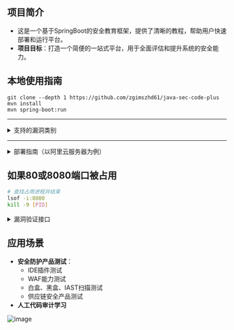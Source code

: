 ## 项目简介
- 这是一个基于SpringBoot的安全教育框架，提供了清晰的教程，帮助用户快速部署和运行平台。
- **项目目标**：打造一个简便的一站式平台，用于全面评估和提升系统的安全能力。

## 本地使用指南
```
git clone --depth 1 https://github.com/zgimszhd61/java-sec-code-plus
mvn install
mvn spring-boot:run
```
------
<details>
  <summary>支持的漏洞类别</summary>

  #### authBypass
  身份认证绕过漏洞允许攻击者绕过认证机制，未经授权即可访问受限区域或功能。

  #### authorizationBypass
  授权绕过漏洞是指攻击者可以获得其无权使用的资源，通常是由于权限验证的缺陷所致。

  #### beanShellInjection
  BeanShell注入漏洞是由于在BeanShell解释器中执行不可信输入而引发的，可导致任意代码执行。

  #### brokenAccessControl
  访问控制缺失漏洞使未经授权的用户可以访问受限数据或功能，可能会影响数据的机密性和完整性。

  #### businessLogicVuln
  业务逻辑漏洞是由应用程序逻辑设计缺陷引起的，可能导致意料之外的行为或应用程序功能被滥用。

  #### clickjacking
  点击劫持攻击诱使用户点击看似无害的元素，导致在网站上执行未经用户意愿的操作。

  #### commandInjection
  命令注入漏洞允许攻击者在服务器上执行任意系统命令，可能导致系统的完全控制。

  #### corsConfig
  CORS（跨域资源共享）配置漏洞由于配置不当，允许未经授权的跨域请求。

  #### crossSiteScripting
  跨站脚本攻击（XSS）是指攻击者将恶意脚本注入到网页中，其他用户访问时会执行该脚本。

  #### cryptoVuln
  加密漏洞由于弱加密算法或不当的加密实现引起，可能导致数据泄露或被篡改。

  #### defaultCredentials
  默认凭证漏洞是指系统或应用程序使用容易被猜测的默认用户名和密码，导致未经授权访问。

  #### groovyInjection
  Groovy注入漏洞是当用户输入被执行为Groovy脚本的一部分时，可能导致任意代码执行。

  #### hardcodedCredentials
  硬编码凭证指将静态的用户名和密码嵌入到代码中，容易被攻击者提取并进行未经授权的访问。

  #### headerInjection
  头部注入是指通过未经验证的用户输入操纵HTTP头部，可能导致响应分割或跨站脚本攻击。

  #### insecureDirectObjectReference
  不安全的直接对象引用漏洞允许攻击者通过操纵引用直接访问资源，绕过授权控制。

  #### jndiInjection
  JNDI注入涉及将不可信的数据注入JNDI查找中，可能导致远程代码执行或数据泄露。

  #### jsonpCallback
  JSONP回调漏洞是当不受信任的JSONP端点允许攻击者在响应中包含恶意JavaScript，从而引发XSS攻击。

  #### ldapInjection
  LDAP注入漏洞发生在用户输入不当使用于LDAP查询时，攻击者可操控LDAP语句，访问未经授权的数据。

  #### misconfig
  配置不当漏洞是由软件的不正确或不安全配置引起的，使系统容易受到各种攻击。

  #### mvelInjection
  MVEL注入漏洞是由于用户输入被用于MVEL表达式中，且未进行适当的验证，可能导致任意代码执行。

  #### onglInjection
  ONGL注入漏洞是当用户输入在ONGL表达式中被执行，未经过验证时，攻击者可以执行意外命令。

  #### openRedirect
  开放重定向漏洞允许攻击者将用户重定向到恶意网站，通常通过未验证的URL参数实现。

  #### pathTraversal
  路径遍历漏洞允许攻击者通过操控文件路径参数读取或写入服务器上的任意文件。

  #### regularExpressionDOS
  正则表达式拒绝服务（ReDoS）是指攻击者利用应用程序的正则表达式实现导致资源耗尽，进而引发拒绝服务攻击。

  #### scriptEngineInjection
  脚本引擎注入涉及在脚本引擎中执行不受信任的输入，可能导致任意代码执行。

  #### securityHeaderMissing
  缺少安全头部漏洞是由于HTTP响应中未包含关键的安全头部，导致应用程序容易受到各种攻击。

  #### sensitiveDataExposure
  敏感数据泄露是指应用程序未对敏感信息进行充分保护，导致数据被盗或被滥用的风险。

  #### serverSideRequestForgery
  服务器端请求伪造（SSRF）允许攻击者从服务器发起请求，访问内部或外部系统，可能导致信息泄露。

  #### spelInjection
  SPEL注入漏洞是由于用户输入未经验证便用于Spring表达式语言（SpEL）中，可能导致任意代码执行。

  #### sqlInjection
  SQL注入漏洞允许攻击者操控SQL查询，可能导致未经授权的数据访问或数据库篡改。

  #### templateInjection
  模板注入漏洞是指不受信任的输入被注入到模板引擎中，可能导致代码执行和应用程序被攻陷。

  #### thirdParty
  第三方漏洞是指由应用程序集成的第三方库或依赖项中的弱点引发的安全问题。

  #### unsafeDeserialization
  不安全反序列化漏洞发生在对不受信任的数据进行反序列化时，攻击者可能借此执行任意代码。

  #### weakPassword
  弱密码漏洞是由于使用容易猜测或不够复杂的密码，导致密码容易被暴力破解。

  #### xmlExternalEntity
  XML外部实体（XXE）漏洞发生在对包含外部实体引用的XML输入处理不当时，可能导致文件泄露或服务器端请求伪造。

  #### yamlDeserialization
  YAML反序列化漏洞是当对用户控制的YAML数据进行反序列化而未进行适当验证时，可能导致任意代码执行。

</details>


------

<details>
  <summary>部署指南（以阿里云服务器为例）</summary>

- 按照以下步骤部署，预计耗时约10分钟。

### LINUX环境下的操作
```bash
# 安装基础环境和依赖
yum install git maven -y
wget https://mirrors.estointernet.in/apache/maven/maven-3/3.6.3/binaries/apache-maven-3.6.3-bin.tar.gz
tar -xvf apache-maven-3.6.3-bin.tar.gz
mv apache-maven-3.6.3 /opt/
wget https://download.oracle.com/java/17/latest/jdk-17_linux-x64_bin.tar.gz
tar xf jdk-17_linux-x64_bin.tar.gz
mv jdk-17.0.7/ /usr/lib/jvm

# 更新配置
rm -rf /opt/apache-maven-3.6.3/conf/settings.xml
vi /opt/apache-maven-3.6.3/conf/settings.xml
# 参考“settings.xml”节配置源

vi /etc/profile
# 设置Java和Maven环境
export M2_HOME='/opt/apache-maven-3.6.3'
export JAVA_HOME=/usr/lib/jvm/jdk-17.0.7
export CLASSPATH=$JAVA_HOME/lib/tools.jar:$JAVA_HOME/lib/dt.jar:$JAVA_HOME/lib
export PATH=$M2_HOME/bin:$JAVA_HOME/bin:$PATH

source /etc/profile

# 下载项目文件
git clone https://github.com/zgimszhd61/java-sec-code-plus.git
cd java-sec-code-plus

# 编译和运行
mvn install
mvn package
```

### 启动应用
```bash
mvn spring-boot:run
```

### 注意事项
- 默认监听8080端口，若使用阿里云，请在安全组中允许8080端口访问。
- 若要使用80端口，请在 `pom.xml` 文件中调整配置。

### settings.xml 配置示例
```xml
<?xml version="1.0" encoding="UTF-8"?>
<settings xmlns="http://maven.apache.org/SETTINGS/1.0.0"
          xmlns:xsi="http://www.w3.org/2001/XMLSchema-instance"
          xsi:schemaLocation="http://maven.apache.org/SETTINGS/1.0.0 http://maven.apache.org/xsd/settings-1.0.0.xsd">

  <mirrors>
    <mirror>
     <id>aliyunmaven</id>
     <mirrorOf>*</mirrorOf>
     <name>阿里云公共仓库</name>
     <url>https://maven.aliyun.com/repository/public</url>
    </mirror>
    <!-- 其他阿里云仓库配置同理 -->
  </mirrors>
</settings>
```
</details>

## 如果80或8080端口被占用
```bash
# 查找占用进程并结束
lsof -i:8080 
kill -9 [PID]
```

<details>
  <summary>漏洞验证接口</summary>
- 下面是一些用于安全测试的API接口示例：

```bash
# XSS攻击测试
GET http://localhost:80/api/xss/bad?name=<script>alert(1)</script>

# SSRF攻击测试
GET http://localhost:80/api/ssrf/bad?url=http://localhost:80/api/xss/bad?name=<script>alert(1)</script>

# 远程代码执行测试
GET http://localhost:80/api/rce/bad02?cmd=ls

# XXE攻击测试
GET http://localhost:80/api/xxe/bad01?xml=<!DOCTYPE doc [<!ENTITY xxe SYSTEM \"http://127.0.0.1:1664\">]><doc>&xxe;</doc>

# JSONP攻击测试
GET http://localhost:80/api/jsonp/bad01?callback=<script>alert(1)</script>

# SPEL攻击测试
GET http://localhost:80/api/spel/bad01?cmd=vulnhere
```
</details>

## 应用场景
- **安全防护产品测试**：
  - IDE插件测试
  - WAF能力测试
  - 白盒、黑盒、IAST扫描测试
  - 供应链安全产品测试
- **人工代码审计学习**

![image](https://github.com/user-attachments/assets/025d993a-59b1-420d-9c69-aa0617e18dfc)
